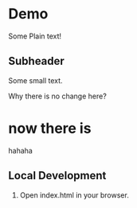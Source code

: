 # Demo

Some Plain text!

## Subheader

Some small text.

Why there is no change here?

# now there is
 hahaha

 ## Local Development

 1. Open index.html in your browser.
